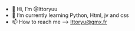 - 👋 Hi, I’m @Ittoryuu
- 🌱 I’m currently learning Python, Html, jv and css 
- 📫 How to reach me --> Ittoryu@gmx.fr
